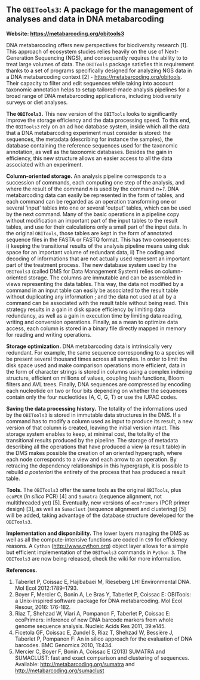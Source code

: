 The `OBITools3`: A package for the management of analyses and data in DNA metabarcoding   
---------------------------------------------

**Website: <https://metabarcoding.org/obitools3>**

DNA metabarcoding offers new perspectives for biodiversity research [1]. This approach of ecosystem studies relies heavily on the use of Next-Generation Sequencing (NGS), and consequently requires the ability to to treat large volumes of data. The `OBITools` package  satisfies this requirement thanks to a set of programs specifically designed for analyzing NGS data in a DNA metabarcoding context [2] - <https://metabarcoding.org/obitools>. Their capacity to filter and edit sequences while taking into account taxonomic annotation helps to setup tailored-made analysis pipelines for a broad range of DNA metabarcoding applications, including biodiversity surveys or diet analyses.   



**The `OBITools3`.** This new version of the `OBITools` looks to significantly improve the storage efficiency and the data processing speed. To this end, the `OBITools3` rely on an ad hoc database system, inside which all the data that a DNA metabarcoding experiment must consider is stored: the sequences, the metadata (describing for instance the samples), the database containing the reference sequences used for the taxonomic annotation, as well as the taxonomic databases. Besides the gain in efficiency, this new structure allows an easier access to all the data associated with an experiment.   



**Column-oriented storage.** An analysis pipeline corresponds to a succession of commands, each computing one step of the analysis, and where the result of the command *n* is used by the command *n+1*. DNA metabarcoding data can easily be represented in the form of tables, and each command can be regarded as an operation transforming one or several 'input' tables into one or several 'output' tables, which can be used by the next command. Many of the basic operations in a pipeline copy without modification an important part of the input tables to the result tables, and use for their calculations only a small part of the input data. In the original `OBITools`, those tables are kept in the form of annotated sequence files in the FASTA or FASTQ format. This has two consequences: i) keeping the transitional results of the analysis pipeline means using disk space for an important volume of redundant data, ii) The coding and decoding of informations that are not actually used represent an important part of the treatment process. The new database system used by the `OBITools3` (called DMS for Data Management System) relies on column-oriented storage. The columns are immutable and can be assembled in views representing the data tables. This way, the data not modified by a command in an input table can easily be associated to the result table without duplicating any information ; and the data not used at all by a command can be associated with the result table without being read. This strategy results in a gain in disk space efficiency by limiting data redundancy, as well as a gain in execution time by limiting data reading, writing and conversion operations. Finally, as a mean to optimize data access, each column is stored in a binary file directly mapped in memory for reading and writing operations.   



**Storage optimization.** DNA metabarcoding data is intrinsically very redundant. For example, the same sequence corresponding to a species will be present several thousand times across all samples. In order to limit the disk space used and make comparison operations more efficient, data in the form of character strings is stored in columns using a complex indexing structure, efficient on millions of values, coupling hash functions, Bloom filters and AVL trees. Finally, DNA sequences are compressed by encoding each nucleotide on two or four bits depending on whether the sequences contain only the four nucleotides (A, C, G, T) or use the IUPAC codes.   



**Saving the data processing history.** The totality of the informations used by the `OBITools3` is stored in immutable data structures in the DMS. If a command has to modify a column used as input to produce its result, a new version of that column is created, leaving the initial version intact. This storage system enables to keep, at minimal cost, the totality of the transitional results produced by the pipeline. The storage of metadata describing all the operations that have produced a view (a result table) in the DMS makes possible the creation of an oriented hypergraph, where each node corresponds to a view and each arrow to an operation. By retracing the dependency relationships in this hypergraph, it is possible to rebuild *a posteriori* the entirety of the process that has produced a result table.   



**Tools.** The `OBITools3` offer the same tools as the original `OBITools`, plus `ecoPCR` (*in silico* PCR) [4] and `Sumatra` (sequence alignment, not multithreaded yet) [5]. 
Eventually, new versions of `ecoPrimers` (PCR primer design) [3], as well as `Sumaclust` (sequence alignment and clustering) [5] will be added, taking advantage of the database structure developed for the `OBITools3`.    



**Implementation and disponibility.** The lower layers managing the DMS as well as all the compute-intensive functions are coded in `C99` for efficiency reasons. A `Cython` (<http://www.cython.org>) object layer allows for a simple but efficient implementation of the `OBITools3` commands in `Python 3`. The `OBITools3` are now being released, check the wiki for more information.



**References.**

1. Taberlet P, Coissac E, Hajibabaei M, Rieseberg LH: Environmental DNA. Mol Ecol 2012:1789–1793.
2. Boyer F, Mercier C, Bonin A, Le Bras Y, Taberlet P, Coissac E: OBITools: a Unix-inspired software package for DNA metabarcoding. Mol Ecol Resour, 2016: 176-182.
3. Riaz T, Shehzad W, Viari A, Pompanon F, Taberlet P, Coissac E: ecoPrimers: inference of new DNA barcode markers from whole genome sequence analysis. Nucleic Acids Res 2011, 39:e145.
4. Ficetola GF, Coissac E, Zundel S, Riaz T, Shehzad W, Bessière J, Taberlet P, Pompanon F: An in silico approach for the evaluation of DNA barcodes. BMC Genomics 2010, 11:434.
5. Mercier C, Boyer F, Bonin A, Coissac E (2013) SUMATRA and SUMACLUST: fast and exact comparison and clustering of sequences. Available: <http://metabarcoding.org/sumatra> and <http://metabarcoding.org/sumaclust>
